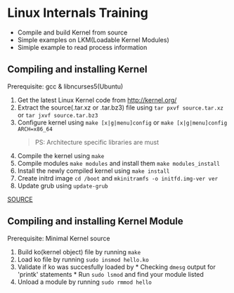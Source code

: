Linux Internals Training
========================

* Compile and build Kernel from source
* Simple examples on LKM(Loadable Kernel Modules)
* Simiple example to read process information


Compiling and installing Kernel
----------------------------------------------------
Prerequisite: gcc & libncurses5(Ubuntu)

1. Get the latest Linux Kernel code from http://kernel.org/
2. Extract the source(.tar.xz or .tar.bz3) file using
   `tar pxvf source.tar.xz` or `tar jxvf source.tar.bz3`
3. Configure kernel using
   `make [x|g|menu]config` or `make [x|g|menu]config ARCH=x86_64`
   > PS: Architecture specific libraries are must
4. Compile the kernel using `make`
5. Compile modules `make modules` and install them `make modules_install`
6. Install the newly compiled kernel using `make install`
7. Create initrd image `cd /boot` and `mkinitramfs -o initfd.img-ver ver`
8. Update grub using `update-grub`

[SOURCE](http://www.cyberciti.biz/tips/compiling-linux-kernel-26.html)


Compiling and installing Kernel Module
----------------------------------------------------
Prerequisite: Minimal Kernel source

  1. Build ko(kernel object) file by running `make`
  2. Load ko file by running `sudo insmod hello.ko`
  3. Validate if ko was succesfully loaded by 
    * Checking `dmesg` output for 'printk' statements
    * Run `sudo lsmod` and find your module listed
  4. Unload a module by running `sudo rmmod hello`
